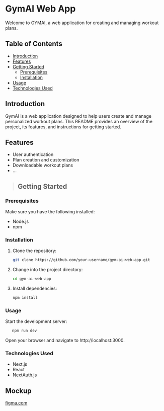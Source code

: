 # GymAI Web App

Welcome to GYMAI, a web application for creating and managing workout plans.

## Table of Contents
- [Introduction](#introduction "Introduction")
- [Features](#features "Features")
- [Getting Started](#getting-started "Fetting-Started")
  - [Prerequisites](#prerequisites "Pre-Requisites")
  - [Installation](#installation "Installation")
- [Usage](#usage "Usage")
- [Technologies Used](#technologies-used "Technologies-Used")

## Introduction

GymAI is a web application designed to help users create and manage personalized workout plans. This README provides an overview of the project, its features, and instructions for getting started.

## Features

- User authentication
- Plan creation and customization
- Downloadable workout plans
- ...

> ## Getting Started

### Prerequisites

Make sure you have the following installed:

- Node.js
- npm

### Installation

1. Clone the repository:

   ```bash
   git clone https://github.com/your-username/gym-ai-web-app.git
1. Change into the project directory:

   ```bash
   cd gym-ai-web-app
1. Install dependencies:

   ```bash
   npm install
### Usage

 Start the development server:
```bash
   npm run dev
```
Open your browser and navigate to http://localhost:3000.

### Technologies Used
- Next.js
- React
- NextAuth.js

## Mockup

[figma.com](https://www.figma.com/file/a1bpE605ebtY20vJ7l8JEb/GYM-AI?type=design&node-id=0-1&mode=design&t=Iu1K13cu2QPsgbSj-0 "Figma")


